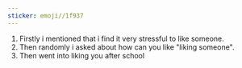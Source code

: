```yaml
---
sticker: emoji//1f937
---
```

1. Firstly i mentioned that i find it very stressful to like someone. 
2. Then randomly i asked about how can you like "liking someone".
3. Then went into liking you after school 